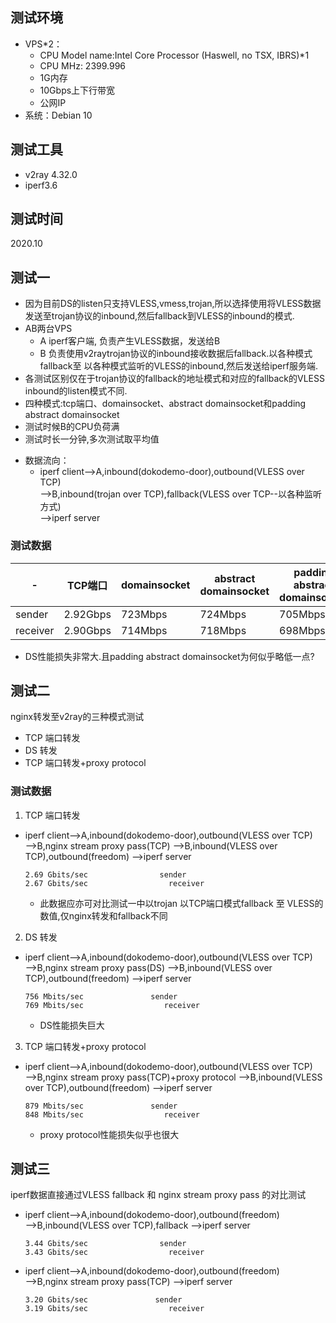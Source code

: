 ## 测试环境
* VPS*2：
    - CPU Model name:Intel Core Processor (Haswell, no TSX, IBRS)*1 
    - CPU MHz: 2399.996
    - 1G内存
    - 10Gbps上下行带宽
    - 公网IP
* 系统：Debian 10

## 测试工具
* v2ray 4.32.0
* iperf3.6

## 测试时间
2020.10

## 测试一
- 因为目前DS的listen只支持VLESS,vmess,trojan,所以选择使用将VLESS数据发送至trojan协议的inbound,然后fallback到VLESS的inbound的模式.
- AB两台VPS
  - A iperf客户端, 负责产生VLESS数据，发送给B
  - B 负责使用v2raytrojan协议的inbound接收数据后fallback.以各种模式fallback至 以各种模式监听的VLESS的inbound,然后发送给iperf服务端.
- 各测试区别仅在于trojan协议的fallback的地址模式和对应的fallback的VLESS inbound的listen模式不同.
- 四种模式:tcp端口、domainsocket、abstract domainsocket和padding abstract domainsocket
- 测试时候B的CPU负荷满
- 测试时长一分钟,多次测试取平均值

* 数据流向：
  - iperf client-->A,inbound(dokodemo-door),outbound(VLESS over TCP)  
    -->B,inbound(trojan over TCP),fallback(VLESS over TCP--以各种监听方式)  
    -->iperf server

### 测试数据

-|	TCP端口|	domainsocket|	abstract domainsocket|	padding abstract domainsocket
---- | ---| ---| ---| ---
sender|	2.92Gbps|	723Mbps|	724Mbps	|705Mbps
receiver|	2.90Gbps|	714Mbps|	718Mbps	|698Mbps

* DS性能损失非常大.且padding abstract domainsocket为何似乎略低一点?

## 测试二

nginx转发至v2ray的三种模式测试
  - TCP 端口转发
  - DS 转发
  - TCP 端口转发+proxy protocol

### 测试数据
  1. TCP 端口转发
  - iperf client-->A,inbound(dokodemo-door),outbound(VLESS over TCP)  
    -->B,nginx stream proxy pass(TCP)
    -->B,inbound(VLESS over TCP),outbound(freedom)
    -->iperf server
    ```
    2.69 Gbits/sec                sender
    2.67 Gbits/sec                  receiver
    ```
    * 此数据应亦可对比测试一中以trojan 以TCP端口模式fallback 至 VLESS的数值,仅nginx转发和fallback不同
  
  2. DS 转发
  - iperf client-->A,inbound(dokodemo-door),outbound(VLESS over TCP)  
    -->B,nginx stream proxy pass(DS)
    -->B,inbound(VLESS over TCP),outbound(freedom)
    -->iperf server
    ```
    756 Mbits/sec               sender
    769 Mbits/sec                  receiver
    ```
    * DS性能损失巨大
  3. TCP 端口转发+proxy protocol
  - iperf client-->A,inbound(dokodemo-door),outbound(VLESS over TCP)  
    -->B,nginx stream proxy pass(TCP)+proxy protocol
    -->B,inbound(VLESS over TCP),outbound(freedom)
    -->iperf server
    ```
    879 Mbits/sec               sender
    848 Mbits/sec                  receiver
    ```
    * proxy protocol性能损失似乎也很大

## 测试三

iperf数据直接通过VLESS fallback 和 nginx stream proxy pass 的对比测试

  - iperf client-->A,inbound(dokodemo-door),outbound(freedom)  
    -->B,inbound(VLESS over TCP),fallback
    -->iperf server
    ```
    3.44 Gbits/sec                sender
    3.43 Gbits/sec                  receiver
    ```

  - iperf client-->A,inbound(dokodemo-door),outbound(freedom)  
    -->B,nginx stream proxy pass(TCP)
    -->iperf server
    ```
    3.20 Gbits/sec               sender
    3.19 Gbits/sec                  receiver
    ```
